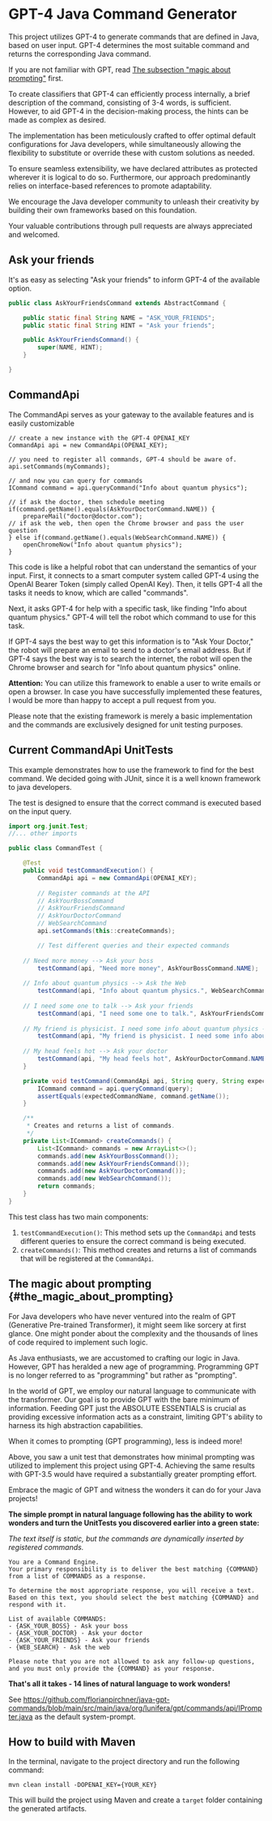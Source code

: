 # GPT-4 Java Command Generator

This project utilizes GPT-4 to generate commands that are defined in Java, based on user input. GPT-4 determines the most suitable command and returns the corresponding Java command.

If you are not familiar with GPT, read [The subsection "magic about prompting"](#the_magic_about_prompting) first.

To create classifiers that GPT-4 can efficiently process internally, a brief description of the command, consisting of 3-4 words, is sufficient. However, to aid GPT-4 in the decision-making process, the hints can be made as complex as desired.

The implementation has been meticulously crafted to offer optimal default configurations for Java developers, while simultaneously allowing the flexibility to substitute or override these with custom solutions as needed.

To ensure seamless extensibility, we have declared attributes as protected wherever it is logical to do so. Furthermore, our approach predominantly relies on interface-based references to promote adaptability.

We encourage the Java developer community to unleash their creativity by building their own frameworks based on this foundation.

Your valuable contributions through pull requests are always appreciated and welcomed.

## Ask your friends

It's as easy as selecting "Ask your friends" to inform GPT-4 of the available option. 

```java
public class AskYourFriendsCommand extends AbstractCommand {

	public static final String NAME = "ASK_YOUR_FRIENDS";
	public static final String HINT = "Ask your friends";

	public AskYourFriendsCommand() {
		super(NAME, HINT);
	}

}
```

## CommandApi
The CommandApi serves as your gateway to the available features and is easily customizable

```
// create a new instance with the GPT-4 OPENAI_KEY
CommandApi api = new CommandApi(OPENAI_KEY);

// you need to register all commands, GPT-4 should be aware of.
api.setCommands(myCommands);

// and now you can query for commands
ICommand command = api.queryCommand("Info about quantum physics");

// if ask the doctor, then schedule meeting
if(command.getName().equals(AskYourDoctorCommand.NAME)) {
	prepareMail("doctor@doctor.com");
// if ask the web, then open the Chrome browser and pass the user question
} else if(command.getName().equals(WebSearchCommand.NAME)) {
	openChromeNow("Info about quantum physics");
}
```

This code is like a helpful robot that can understand the semantics of your input. First, it connects to a smart computer system called GPT-4 using the OpenAI Bearer Token (simply called OpenAI Key). Then, it tells GPT-4 all the tasks it needs to know, which are called "commands".

Next, it asks GPT-4 for help with a specific task, like finding "Info about quantum physics." GPT-4 will tell the robot which command to use for this task.

If GPT-4 says the best way to get this information is to "Ask Your Doctor," the robot will prepare an email to send to a doctor's email address. But if GPT-4 says the best way is to search the internet, the robot will open the Chrome browser and search for "Info about quantum physics" online.

**Attention:**
You can utilize this framework to enable a user to write emails or open a browser. In case you have successfully implemented these features, I would be more than happy to accept a pull request from you. 

Please note that the existing framework is merely a basic implementation and the commands are exclusively designed for unit testing purposes.


## Current CommandApi UnitTests

This example demonstrates how to use the framework to find for the best command. We decided going with JUnit, since it is a well known framework to java developers.

The test is designed to ensure that the correct command is executed based on the input query.

```java
import org.junit.Test;
//... other imports

public class CommandTest {

    @Test
    public void testCommandExecution() {
        CommandApi api = new CommandApi(OPENAI_KEY);
        
        // Register commands at the API
		// AskYourBossCommand
		// AskYourFriendsCommand
		// AskYourDoctorCommand
		// WebSearchCommand
        api.setCommands(this::createCommands);

        // Test different queries and their expected commands
	
	// Need more money --> Ask your boss
        testCommand(api, "Need more money", AskYourBossCommand.NAME);
	
	// Info about quantum physics --> Ask the Web
        testCommand(api, "Info about quantum physics.", WebSearchCommand.NAME);
	
	// I need some one to talk --> Ask your friends
        testCommand(api, "I need some one to talk.", AskYourFriendsCommand.NAME);
	
	// My friend is physicist. I need some info about quantum physics --> Ask your friends
        testCommand(api, "My friend is physicist. I need some info about quantum physics.", AskYourFriendsCommand.NAME);
	
	// My head feels hot --> Ask your doctor
        testCommand(api, "My head feels hot", AskYourDoctorCommand.NAME);
    }

    private void testCommand(CommandApi api, String query, String expectedCommandName) {
        ICommand command = api.queryCommand(query);
        assertEquals(expectedCommandName, command.getName());
    }

    /**
     * Creates and returns a list of commands.
     */
    private List<ICommand> createCommands() {
        List<ICommand> commands = new ArrayList<>();
        commands.add(new AskYourBossCommand());
        commands.add(new AskYourFriendsCommand());
        commands.add(new AskYourDoctorCommand());
        commands.add(new WebSearchCommand());
        return commands;
    }
}
```

This test class has two main components:

1. `testCommandExecution()`: This method sets up the `CommandApi` and tests different queries to ensure the correct command is being executed.
2. `createCommands()`: This method creates and returns a list of commands that will be registered at the `CommandApi`.


## The magic about prompting {#the_magic_about_prompting}

For Java developers who have never ventured into the realm of GPT (Generative Pre-trained Transformer), it might seem like sorcery at first glance. One might ponder about the complexity and the thousands of lines of code required to implement such logic.

As Java enthusiasts, we are accustomed to crafting our logic in Java. However, GPT has heralded a new age of programming. Programming GPT is no longer referred to as "programming" but rather as "prompting".

In the world of GPT, we employ our natural language to communicate with the transformer. Our goal is to provide GPT with the bare minimum of information. Feeding GPT just the ABSOLUTE ESSENTIALS is crucial as providing excessive information acts as a constraint, limiting GPT's ability to harness its high abstraction capabilities.

When it comes to prompting (GPT programming), less is indeed more!

Above, you saw a unit test that demonstrates how minimal prompting was utilized to implement this project using GPT-4. Achieving the same results with GPT-3.5 would have required a substantially greater prompting effort. 

Embrace the magic of GPT and witness the wonders it can do for your Java projects!

**The simple prompt in natural language following has the ability to work wonders and turn the UnitTests you discovered earlier into a green state:**

_The text itself is static, but the commands are dynamically inserted by registered commands._

```
You are a Command Engine. 
Your primary responsibility is to deliver the best matching {COMMAND} from a list of COMMANDS as a response.

To determine the most appropriate response, you will receive a text. 
Based on this text, you should select the best matching {COMMAND} and respond with it.

List of available COMMANDS:
- {ASK_YOUR_BOSS} - Ask your boss
- {ASK_YOUR_DOCTOR} - Ask your doctor
- {ASK_YOUR_FRIENDS} - Ask your friends
- {WEB_SEARCH} - Ask the web

Please note that you are not allowed to ask any follow-up questions, 
and you must only provide the {COMMAND} as your response.
```

**That's all it takes - 14 lines of natural language to work wonders!**

See https://github.com/florianpirchner/java-gpt-commands/blob/main/src/main/java/org/lunifera/gpt/commands/api/IPrompter.java as the default system-prompt.


## How to build with Maven

In the terminal, navigate to the project directory and run the following command:

```
mvn clean install -DOPENAI_KEY={YOUR_KEY}
```


This will build the project using Maven and create a `target` folder containing the generated artifacts.
